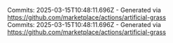 Commits: 2025-03-15T10:48:11.696Z - Generated via https://github.com/marketplace/actions/artificial-grass
<br>
Commits: 2025-03-15T10:48:11.696Z - Generated via https://github.com/marketplace/actions/artificial-grass
<br>
